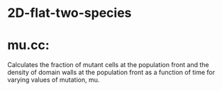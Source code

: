 # 2D-flat-two-species

# mu.cc:

Calculates the fraction of mutant cells at the population front and the density of domain walls at the population front as a function of time for varying values of mutation, mu.
